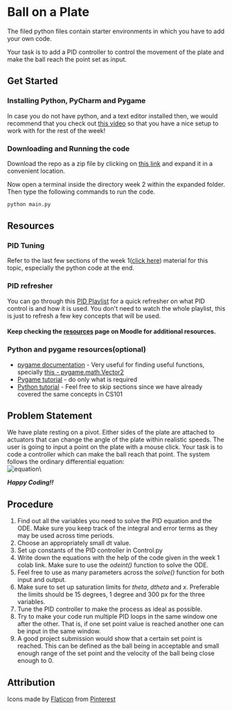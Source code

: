 # Ball on a Plate

The filed python files contain starter environments in which you have to add your own code.

Your task is to add a PID controller to control the movement of the plate and make the ball reach the point set as input.

## Get Started

### Installing Python, PyCharm and Pygame

In case you do not have python, and a text editor installed then, we would recommend that you check out [this video](https://www.youtube.com/watch?v=8GF6O6vNXCc) so that you have a nice setup to work with for the rest of the week!

### Downloading and Running the code

Download the repo as a zip file by clicking on [this link](https://github.com/erciitb/tss-controls-theory/archive/refs/heads/main.zip) and expand it in a convenient location.

Now open a terminal inside the directory week 2 within the expanded folder. Then type the following commands to run the code.

```bash
python main.py
```

## Resources

### PID Tuning

Refer to the last few sections of the week 1([click here](https://colab.research.google.com/drive/1nAUUEXPw-pRaWtD6xQMn16yuiPpVoIKD#scrollTo=52ddc5e1)) material for this topic, especially the python code at the end.

### PID refresher

You can go through this [PID Playlist](https://youtube.com/playlist?list=PLn8PRpmsu08pQBgjxYFXSsODEF3Jqmm-y) for a quick refresher on what PID control is and how it is used.
You don't need to watch the whole playlist, this is just to refresh a few key concepts that will be used.

#### Keep checking the [resources](http://moodle.learnerspace.tech/mod/page/view.php?id=132) page on Moodle for additional resources.
### Python and pygame resources(optional)

- [pygame documentation](https://www.pygame.org/docs/) - Very useful for finding useful functions, specially [this - pygame.math.Vector2](https://www.pygame.org/docs/ref/math.html#pygame.math.Vector2)
- [Pygame tutorial](https://youtu.be/FfWpgLFMI7w) - do only what is required
- [Python tutorial](https://youtu.be/_uQrJ0TkZlc) - Feel free to skip sections since we have already covered the same concepts in CS101

## Problem Statement
We have plate resting on a pivot. Either sides of the plate are attached to actuators that can change
the angle of the plate within realistic speeds. The user is going to input a point on the plate with a
mouse click. Your task is to code a controller which can make the ball reach that point. The system
follows the ordinary differential equation:\
![equation](https://latex.codecogs.com/svg.image?%5Cddot%7Bx%7D%20=%20-%5Cfrac%7B5g%7D%7B7%7D%5Ctheta)\

**_Happy Coding!!_**

## Procedure

1. Find out all the variables you need to solve the PID equation and the ODE.
Make sure you keep track of the integral and error terms as they may be used across time periods.
2. Choose an appropriately small dt value. 
3. Set up constants of the PID controller in Control.py
4. Write down the equations with the help of the code given in the week 1 colab link. Make sure to use the _odeint()_ function to solve the ODE.
5. Feel free to use as many parameters across the _solve()_ function for both input and output.
6. Make sure to set up saturation limits for _theta_, _dtheta_ and _x_. Preferable the limits should be 15 degrees, 1 degree and 300 px for the three variables.
7. Tune the PID controller to make the process as ideal as possible.
8. Try to make your code run multiple PID loops in the same window one after the other. That is, if one set point value is reached another one can be input in the same window.
9. A good project submission would show that a certain set point is reached. This can be defined as the ball being in acceptable and small enough range of the set point and the velocity of the ball being close enough to 0.


## Attribution

<div>Icons made by <a href="https://www.flaticon.com/m" title="Flaticon">Flaticon</a> from <a href="https://www.pinterest.com/" title="Pinterest">Pinterest</a></div>
